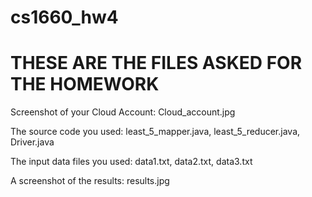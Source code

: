 # cs1660_hw4
# THESE ARE THE FILES ASKED FOR THE HOMEWORK

Screenshot of your Cloud Account: Cloud_account.jpg

The source code you used: least_5_mapper.java, least_5_reducer.java, Driver.java

The input data files you used: data1.txt, data2.txt, data3.txt

A screenshot of the results: results.jpg
